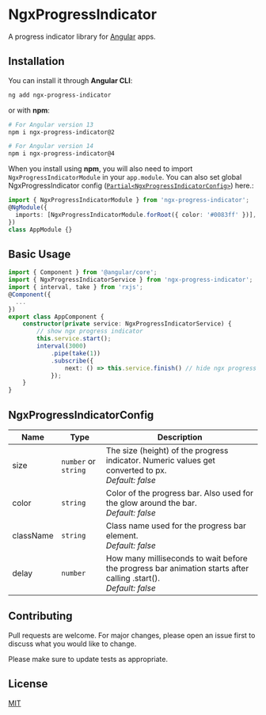 # NgxProgressIndicator

A progress indicator library for [Angular](https://angular.io/) apps.

## Installation

You can install it through **Angular CLI**:

```bash
ng add ngx-progress-indicator
```

or with **npm**:

```bash
# For Angular version 13
npm i ngx-progress-indicator@2

# For Angular version 14
npm i ngx-progress-indicator@4
```

When you install using **npm**, you will also need to import `NgxProgressIndicatorModule` in your `app.module`. You can also set global NgxProgressIndicator config ([`Partial<NgxProgressIndicatorConfig>`](#ngxprogressindicatorconfig)) here.:

```typescript
import { NgxProgressIndicatorModule } from 'ngx-progress-indicator';
@NgModule({
  imports: [NgxProgressIndicatorModule.forRoot({ color: '#0083ff' })],
})
class AppModule {}
```

## Basic Usage

```typescript
import { Component } from '@angular/core';
import { NgxProgressIndicatorService } from 'ngx-progress-indicator';
import { interval, take } from 'rxjs';
@Component({
  ...
})
export class AppComponent {
    constructor(private service: NgxProgressIndicatorService) {
        // show ngx progress indicator
        this.service.start();
        interval(3000)
            .pipe(take(1))
            .subscribe({
                next: () => this.service.finish() // hide ngx progress indicator after 3 seconds
            });
    }
}
```

## NgxProgressIndicatorConfig

| Name         | Type      | Description                                                       |
| ------------ | --------- | ----------------------------------------------------------------- |
| size | `number` or `string` | The size (height) of the progress indicator. Numeric values get converted to px.<br>_Default: false_ |
| color | `string` | Color of the progress bar. Also used for the glow around the bar.<br>_Default: false_ |
| className | `string` | Class name used for the progress bar element.<br>_Default: false_ |
| delay | `number` | How many milliseconds to wait before the progress bar animation starts after calling .start().<br>_Default: false_ |


## Contributing
Pull requests are welcome. For major changes, please open an issue first to discuss what you would like to change.

Please make sure to update tests as appropriate.

## License
[MIT](https://choosealicense.com/licenses/mit/)
